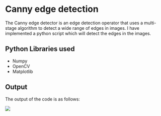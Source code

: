 # Canny edge detection
The Canny edge detector is an edge detection operator that uses a multi-stage algorithm to detect a wide range of edges in images.
I have implemented a python script which will detect the edges in the images. 

## Python Libraries used
- Numpy
- OpenCV
- Matplotlib

## Output
The output of the code is as follows:

<img src="https://user-images.githubusercontent.com/62782231/105843072-2bbb6c80-5ffd-11eb-820a-158665ea1b2a.png">


